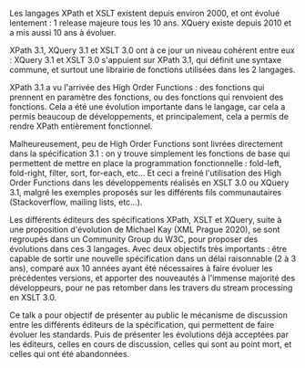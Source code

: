 Les langages XPath et XSLT existent depuis environ 2000, et ont évolué lentement :
1 release majeure tous les 10 ans. XQuery existe depuis 2010 et a mis aussi 10 ans à évoluer.

XPath 3.1, XQuery 3.1 et XSLT 3.0 ont à ce jour un niveau cohérent entre eux : XQuery 3.1 et
XSLT 3.0 s'appuient sur XPath 3.1, qui définit une syntaxe commune, et surtout une librairie
de fonctions utilisées dans les 2 langages.

XPath 3.1 a vu l'arrivée des High Order Functions : des fonctions qui prennent en paramètre
des fonctions, ou des fonctions qui renvoient des fonctions. Cela a été une évolution importante
dans le langage, car cela a permis beaucoup de développements, et principalement, cela a permis
de rendre XPath entièrement fonctionnel.

Malheureusement, peu de High Order Functions sont livrées directement dans la spécification 3.1 :
on y trouve simplement les fonctions de base qui permettent de mettre en place la programmation
fonctionnelle : fold-left, fold-right, filter, sort, for-each, etc... Et ceci a freiné l'utilisation
des High Order Functions dans les développements réalisés en XSLT 3.0 ou XQuery 3.1, malgré les
exemples proposés sur les différents fils communautaires (Stackoverflow, mailing lists, etc...).

Les différents éditeurs des spécifications XPath, XSLT et XQuery, suite à une proposition d'évolution
de Michael Kay (XML Prague 2020), se sont regroupés dans un Community Group du W3C, pour proposer des
évolutions dans ces 3 langages. Avec deux objectifs très importants : être capable de sortir une
nouvelle spécification dans un délai raisonnable (2 à 3 ans), comparé aux 10 années ayant été nécessaires
à faire évoluer les précédentes versions, et apporter des nouveautés à l'immense majorité des développeurs,
pour ne pas retomber dans les travers du stream processing en XSLT 3.0.

Ce talk a pour objectif de présenter au public le mécanisme de discussion entre les différents
éditeurs de la spécification, qui permettent de faire évoluer les standards. Puis de présenter
les évolutions déjà acceptées par les éditeurs, celles en cours de discussion, celles qui sont
au point mort, et celles qui ont été abandonnées.
